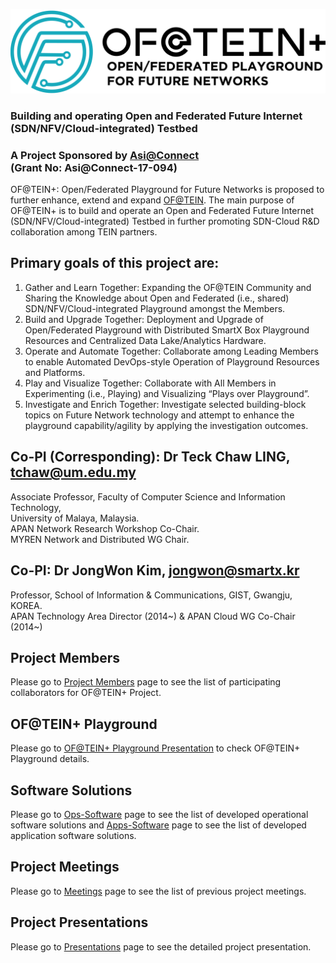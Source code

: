 ![picture](Images/logo2.png)
### Building and operating Open and Federated Future Internet (SDN/NFV/Cloud-integrated) Testbed
### A Project Sponsored by [Asi@Connect](http://www.tein.asia/main/?mc=0)<br>(Grant No: Asi@Connect-17-094)

OF@TEIN+: Open/Federated Playground for Future Networks is proposed to further enhance, extend and expand [OF@TEIN](https://github.com/OFTEIN-NET/OFTEIN). The
main purpose of OF@TEIN+ is to build and operate an Open and Federated Future Internet (SDN/NFV/Cloud-integrated) Testbed in further promoting SDN-Cloud R&D collaboration among TEIN partners. 

## Primary goals of this project are:

1. Gather and Learn Together: Expanding the OF@TEIN Community and Sharing the Knowledge about
Open and Federated (i.e., shared) SDN/NFV/Cloud-integrated Playground amongst the Members.
2. Build and Upgrade Together: Deployment and Upgrade of Open/Federated Playground with
Distributed SmartX Box Playground Resources and Centralized Data Lake/Analytics Hardware.
3. Operate and Automate Together: Collaborate among Leading Members to enable Automated
DevOps-style Operation of Playground Resources and Platforms.
4. Play and Visualize Together: Collaborate with All Members in Experimenting (i.e., Playing) and
Visualizing “Plays over Playground”.
5. Investigate and Enrich Together: Investigate selected building-block topics on Future Network
technology and attempt to enhance the playground capability/agility by applying the investigation
outcomes.

## Co-PI (Corresponding): Dr Teck Chaw LING, tchaw@um.edu.my
Associate Professor, Faculty of Computer Science and Information Technology,<br>
University of Malaya, Malaysia.<br>
APAN Network Research Workshop Co-Chair.<br>
MYREN Network and Distributed WG Chair. <br>

## Co-PI: Dr JongWon Kim, jongwon@smartx.kr
Professor, School of Information & Communications, GIST, Gwangju, KOREA.<br>
APAN Technology Area Director (2014~) & APAN Cloud WG Co-Chair (2014~)<br>

## Project Members

Please go to [Project Members](Members/README.md) page to see the list of participating collaborators for OF@TEIN+ Project.

## OF@TEIN+ Playground 

Please go to [OF@TEIN+ Playground Presentation](Presentations/Playground_Overview.pdf) to check OF@TEIN+ Playground details.

## Software Solutions

Please go to [Ops-Software](Playground-Ops-Software/README.md) page to see the list of developed operational software solutions and
[Apps-Software](Playground-Apps-Software/README.md) page to see the list of developed application software solutions.

## Project Meetings

Please go to [Meetings](Meetings/README.md) page to see the list of previous project meetings.

## Project Presentations

Please go to [Presentations](Presentations/README.md) page to see the detailed project presentation.
